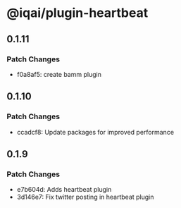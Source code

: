 # @iqai/plugin-heartbeat

## 0.1.11

### Patch Changes

- f0a8af5: create bamm plugin

## 0.1.10

### Patch Changes

- ccadcf8: Update packages for improved performance

## 0.1.9

### Patch Changes

- e7b604d: Adds heartbeat plugin
- 3d146e7: Fix twitter posting in heartbeat plugin
